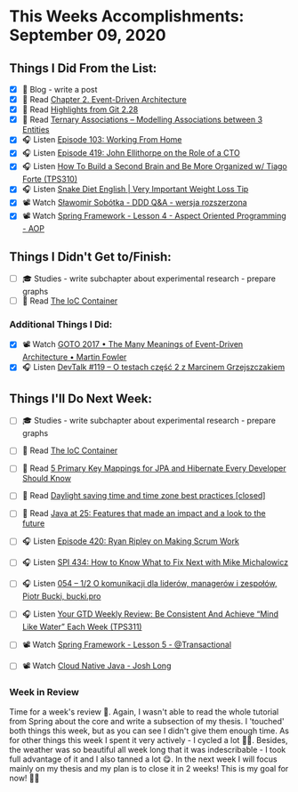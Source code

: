 # This Weeks Accomplishments: September 09, 2020

## Things I Did From the List:

- [x] 📝 Blog - write a post
- [x] 📗 Read [Chapter 2. Event-Driven Architecture](https://learning.oreilly.com/library/view/software-architecture-patterns/9781491971437/ch02.html#idm46148422094696)
- [x] 📗 Read [Highlights from Git 2.28](https://github.blog/2020-07-27-highlights-from-git-2-28/)
- [x] 📗 Read [Ternary Associations – Modelling Associations between 3 Entities](https://thorben-janssen.com/ternary-associations/)
- [x] 🎧 Listen [Episode 103: Working From Home](https://www.programmingthrowdown.com/2020/07/episode-103-working-from-home.html)
- [x] 🎧 Listen [Episode 419: John Ellithorpe on the Role of a CTO](https://www.se-radio.net/2020/07/episode-419-john-ellithorpe-on-the-role-of-a-cto/)
- [x] 🎧 Listen [How To Build a Second Brain and Be More Organized w/ Tiago Forte (TPS310)](https://www.asianefficiency.com/podcast/310-tiago-forte/)
- [x] 🎧 Listen [Snake Diet English | Very Important Weight Loss Tip](https://youtu.be/J3fDDJOpuk8)
- [x] 📽️ Watch [Sławomir Sobótka - DDD Q&A - wersja rozszerzona](https://youtu.be/do-xqIbKZ_8)
- [x] 📽️ Watch [Spring Framework - Lesson 4 - Aspect Oriented Programming - AOP](https://youtu.be/BVk54NRRFsY?list=PLEocw3gLFc8Vli5p6rWHnNcYxFRbaIfIJ)

## Things I Didn't Get to/Finish:

- [ ] 🎓 Studies - write subchapter about experimental research - prepare graphs
- [ ] 📗 Read [The IoC Container](https://docs.spring.io/spring/docs/current/spring-framework-reference/core.html#beans)

### Additional Things I Did:

- [x] 📽️ Watch [GOTO 2017 • The Many Meanings of Event-Driven Architecture • Martin Fowler](https://youtu.be/STKCRSUsyP0)
- [x] 🎧 Listen [DevTalk #119 – O testach część 2 z Marcinem Grzejszczakiem](https://devstyle.pl/2020/08/03/devtalk-119-o-testach-czesc-2-z-marcinem-grzejszczakiem/)

## Things I'll Do Next Week:

- [ ] 🎓 Studies - write subchapter about experimental research - prepare graphs
- [ ] 📗 Read [The IoC Container](https://docs.spring.io/spring/docs/current/spring-framework-reference/core.html#beans)
- [ ] 📗 Read [5 Primary Key Mappings for JPA and Hibernate Every Developer Should Know](https://thorben-janssen.com/primary-key-mappings-jpa-hibernate/)
- [ ] 📗 Read [Daylight saving time and time zone best practices [closed]](https://stackoverflow.com/questions/2532729/daylight-saving-time-and-time-zone-best-practices)
- [ ] 📗 Read [Java at 25: Features that made an impact and a look to the future](https://stackoverflow.blog/2020/07/30/java-at-25-features-that-made-an-impact-and-a-look-to-the-future/)
- [ ] 🎧 Listen [Episode 420: Ryan Ripley on Making Scrum Work](https://www.se-radio.net/2020/08/episode-420-ryan-ripley-on-making-scrum-work/)
- [ ] 🎧 Listen [SPI 434: How to Know What to Fix Next with Mike Michalowicz](https://www.smartpassiveincome.com/podcasts/know-fix-next-mike-michalowicz/)
- [ ] 🎧 Listen [054 – 1/2 O komunikacji dla liderów, managerów i zespołów, Piotr Bucki, bucki.pro](https://piotrbucki.pl/054)
- [ ] 🎧 Listen [Your GTD Weekly Review: Be Consistent And Achieve “Mind Like Water” Each Week (TPS311)](https://www.asianefficiency.com/podcast/311-weekly-review/)
- [ ] 📽️ Watch [Spring Framework - Lesson 5 - @Transactional](https://youtu.be/HiiS0NVwnLg?list=PLEocw3gLFc8Vli5p6rWHnNcYxFRbaIfIJ)
- [ ] 📽️ Watch [Cloud Native Java - Josh Long](https://youtu.be/5q8B6lYhFvE)


### Week in Review
Time for a week's review 🧐. Again, I wasn't able to read the whole tutorial from Spring about the core and write a subsection of my thesis. I 'touched' both things this week, but as you can see I didn't give them enough time. As for other things this week I spent it very actively - I cycled a lot 🚴🚴. Besides, the weather was so beautiful all week long that it was indescribable - I took full advantage of it and I also tanned a lot 😋. In the next week I will focus mainly on my thesis and my plan is to close it in 2 weeks! This is my goal for now! 💪💪

